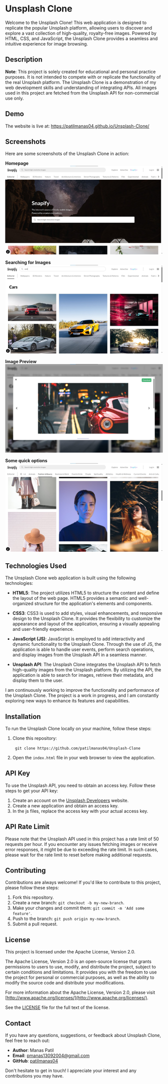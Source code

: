 # Unsplash Clone

Welcome to the Unsplash Clone! This web application is designed to replicate the popular Unsplash platform, allowing users to discover and explore a vast collection of high-quality, royalty-free images. Powered by HTML, CSS, and JavaScript, the Unsplash Clone provides a seamless and intuitive experience for image browsing.

## Description

**Note**: This project is solely created for educational and personal practice purposes. It is not intended to compete with or replicate the functionality of the real Unsplash platform. The Unsplash Clone is a demonstration of my web development skills and understanding of integrating APIs. All images used in this project are fetched from the Unsplash API for non-commercial use only.

## Demo

The website is live at: https://patilmanas04.github.io/Unsplash-Clone/

## Screenshots

Here are some screenshots of the Unsplash Clone in action:

**Homepage**
![Screenshot 1](screenshots/Screenshot%201.jpg)

**Searching for Images**
![Screenshot 2](screenshots/Screenshot%202.jpg)

**Image Preview**
![Screenshot 3](screenshots/Screenshot%203.jpg)

**Some quick options**
![Screenshot 4](screenshots/Screenshot%204.jpg)

## Technologies Used

The Unsplash Clone web application is built using the following technologies:

* **HTML5**: The project utilizes HTML5 to structure the content and define the layout of the web page. HTML5 provides a semantic and well-organized structure for the application's elements and components.

* **CSS3**: CSS3 is used to add styles, visual enhancements, and responsive design to the Unsplash Clone. It provides the flexibility to customize the appearance and layout of the application, ensuring a visually appealing and user-friendly experience.

* **JavaScript (JS)**: JavaScript is employed to add interactivity and dynamic functionality to the Unsplash Clone. Through the use of JS, the application is able to handle user events, perform search operations, and display images from the Unsplash API in a seamless manner.

* **Unsplash API**: The Unsplash Clone integrates the Unsplash API to fetch high-quality images from the Unsplash platform. By utilizing the API, the application is able to search for images, retrieve their metadata, and display them to the user.

I am continuously working to improve the functionality and performance of the Unsplash Clone. The project is a work in progress, and I am constantly exploring new ways to enhance its features and capabilities.

## Installation

To run the Unsplash Clone locally on your machine, follow these steps:

1. Clone this repository:

&nbsp;&nbsp;&nbsp;&nbsp;&nbsp;&nbsp;&nbsp;&nbsp;```git clone https://github.com/patilmanas04/Unsplash-Clone```

2. Open the `index.html` file in your web browser to view the application.

## API Key

To use the Unsplash API, you need to obtain an access key. Follow these steps to get your API key:

1. Create an account on the [Unsplash Developers](https://unsplash.com/developers) website.
2. Create a new application and obtain an access key.
3. In the js files, replace the access key with your actual access key.

## API Rate Limit

Please note that the Unsplash API used in this project has a rate limit of 50 requests per hour. If you encounter any issues fetching images or receive error responses, it might be due to exceeding the rate limit. In such cases, please wait for the rate limit to reset before making additional requests.

## Contributing

Contributions are always welcome! If you'd like to contribute to this project, please follow these steps:

1. Fork this repository.
2. Create a new branch: `git checkout -b my-new-branch`.
3. Make your changes and commit them: `git commit -m 'Add some feature'`.
4. Push to the branch: `git push origin my-new-branch`.
5. Submit a pull request.

## License

This project is licensed under the Apache License, Version 2.0. 

The Apache License, Version 2.0 is an open-source license that grants permissions to users to use, modify, and distribute the project, subject to certain conditions and limitations. It provides you with the freedom to use the project for personal or commercial purposes, as well as the ability to modify the source code and distribute your modifications.

For more information about the Apache License, Version 2.0, please visit [http://www.apache.org/licenses/](http://www.apache.org/licenses/).

See the [LICENSE](LICENSE) file for the full text of the license.

## Contact

If you have any questions, suggestions, or feedback about Unsplash Clone, feel free to reach out:

* **Author**: Manas Patil
* **Email**: pmanas13092004@gmail.com
* **GitHub**: [patilmanas04](https://github.com/patilmanas04)

Don't hesitate to get in touch! I appreciate your interest and any contributions you may have.
